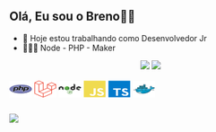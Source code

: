 ## Olá, Eu sou o Breno👩‍💻
- 🔭 Hoje estou trabalhando como Desenvolvedor Jr
- 👩🏾‍💻 Node - PHP - Maker
<link rel="stylesheet" href="https://cdn.jsdelivr.net/gh/devicons/devicon@v2.15.1/devicon.min.css">
<div align="center">     
  <img height="180em" src="https://github-readme-stats.vercel.app/api?username=brnx0&show_icons=true&theme=gruvbox" />
  <img height="180em" src="https://github-readme-stats.vercel.app/api/top-langs/?username=brnx0&layout=compact&theme=gruvbox"/>
</div>
<div style="display: inline_block"><br>
  <img align="center" alt="Brn-php" height="30" width="40" src="https://raw.githubusercontent.com/devicons/devicon/master/icons/php/php-original.svg">
  <img align="center" alt="Brn-React" height="30" width="40" src="https://raw.githubusercontent.com/devicons/devicon/master/icons/laravel/laravel-original.svg">
  <img align="center" alt="Brn-node" height="30" width="40" src="https://raw.githubusercontent.com/devicons/devicon/master/icons/nodejs/nodejs-original-wordmark.svg">
  <img align="center" alt="Brn-Js" height="30" width="40" src="https://raw.githubusercontent.com/devicons/devicon/master/icons/javascript/javascript-plain.svg">
  <img align="center" alt="Brn-Ts" height="30" width="40" src="https://raw.githubusercontent.com/devicons/devicon/master/icons/typescript/typescript-plain.svg">
  <img align="center" alt="Brn-Docker" height="30" width="40" src="https://raw.githubusercontent.com/devicons/devicon/master/icons/docker/docker-original.svg">
</div>

##

<div>
  <a href="https://www.linkedin.com/in/brn-assuncao/" target="_blank"><img src="https://img.shields.io/badge/-LinkedIn-%230077B5?style=for-the-badge&logo=linkedin&logoColor=white" target="_blank"></a> 
</div>

